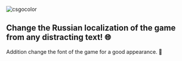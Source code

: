 ![csgocolor](https://user-images.githubusercontent.com/67797794/178507160-dc9bf2bb-2cb1-429c-8929-3a2c283a1c10.png)
## Change the Russian localization of the game from any distracting text! 🌐
Addition change the font of the game for a good appearance. 📁

